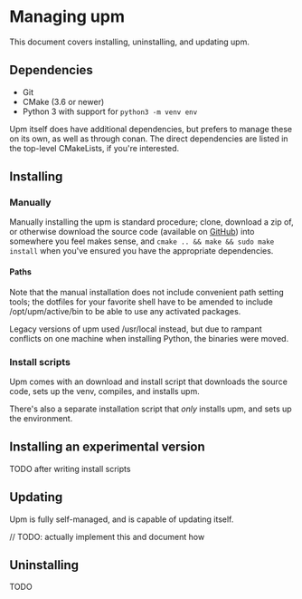 # Managing upm

This document covers installing, uninstalling, and updating upm.

## Dependencies

* Git
* CMake (3.6 or newer)
* Python 3 with support for `python3 -m venv env`

Upm itself does have additional dependencies, but prefers to manage these on its own, as well as through conan. The direct dependencies are listed in the top-level CMakeLists, if you're interested.

## Installing

### Manually

Manually installing the upm is standard procedure; clone, download a zip of, or otherwise download the source code (available on [GitHub](https://github.com/LunarWatcher/upm)) into somewhere you feel makes sense, and `cmake .. && make && sudo make install` when you've ensured you have the appropriate dependencies.

#### Paths

Note that the manual installation does not include convenient path setting tools; the dotfiles for your favorite shell have to be amended to include /opt/upm/active/bin to be able to use any activated packages.

Legacy versions of upm used /usr/local instead, but due to rampant conflicts on one machine when installing Python, the binaries were moved.

### Install scripts

Upm comes with an download and install script that downloads the source code, sets up the venv, compiles, and installs upm.

There's also a separate installation script that _only_ installs upm, and sets up the environment.

## Installing an experimental version

TODO after writing install scripts

## Updating

Upm is fully self-managed, and is capable of updating itself.

// TODO: actually implement this and document how

## Uninstalling

TODO
